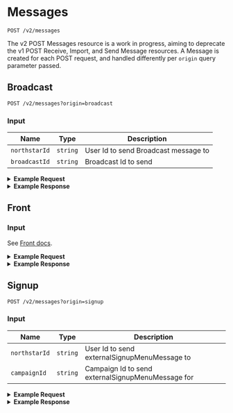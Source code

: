 # Messages

```
POST /v2/messages
```

The v2 POST Messages resource is a work in progress, aiming to deprecate the v1 POST Receive, Import, and Send Message resources. A Message is created for each POST request, and handled differently per `origin` query parameter passed.

## Broadcast

```
POST /v2/messages?origin=broadcast
```

### Input

Name | Type | Description
--- | --- | ---
`northstarId` | `string` | User Id to send Broadcast message to
`broadcastId` | `string` | Broadcast Id to send

<details>
<summary><strong>Example Request</strong></summary>

```
curl -X "POST" "http://localhost:5100/api/v2/messages?origin=broadcast" \
     -H 'Content-Type: application/json; charset=utf-8' \
     -u 'puppet:totallysecret' \
     -d $'{
  "northstarId": "5547be89429c64ec7e8b518d",
  "broadcastId": "5Akz30ejtKCsiWgwKIkOyo"
}'
```

</details>
<details>
<summary><strong>Example Response</strong></summary>

```
{
  "data": {
    "messages": [
      {
        "_id": "5a5e9bb842ced115e4dbfda4",
        "updatedAt": "2018-01-17T00:41:28.911Z",
        "createdAt": "2018-01-17T00:41:28.911Z",
        "text": "Hi it's Freddie! Want to know how you could enter for the chance to win a $5K scholarship by sharing one of your big regrets? It takes 2 mins! Reply Yes or No",
        "direction": "outbound-api-send",
        "template": "askSignup",
        "conversationId": "5a2c391d36515819a6446d6e",
        "campaignId": 7978,
        "topic": "campaign",
        "broadcastId": "5Akz30ejtKCsiWgwKIkOyo",
        "__v": 0,
        "metadata": {
          "requestId": "17b1ab02-205b-4728-b4c9-d778bf89f561"
        },
        "attachments": []
      }
    ]
  }
```

</details>

## Front

### Input

See [Front docs](https://dev.frontapp.com/#sending-messages).


<details>
<summary><strong>Example Request</strong></summary>

```
curl -X "POST" "http://localhost:5100/api/v2/messages?origin=front" \
     -H 'Content-Type: application/json; charset=utf-8' \
     -H 'X-Front-Signature: secretsauce' \
     -u 'puppet:totallysecret' \
     -d $'{
  "_links": {
    "self": "https://api2.frontapp.com/messages/msg_55c8c149",
    "related": {
      "conversation": "https://api2.frontapp.com/conversations/cnv_55c8c149",
      "message_replied_to": "https://api2.frontapp.com/messages/msg_1ab23cd4"
    }
  },
  "id": "msg_55c8c149",
  "type": "custom",
  "is_inbound": false,
  "created_at": 1453770984.123,
  "blurb": "Anything less than immortality is a...",
  "author": {
    "_links": {
      "self": "https://api2.frontapp.com/teammates/tea_55c8c149",
      "related": {
        "inboxes": "https://api2.frontapp.com/teammates/tea_55c8c149/inboxes",
        "conversations": "https://api2.frontapp.com/teammates/tea_55c8c149/conversations"
      }
    },
    "id": "tea_55c8c149",
    "email": "leela@planet-express.com",
    "username": "leela",
    "first_name": "Leela",
    "last_name": "Turanga",
    "is_admin": true,
    "is_available": true
  },
  "recipients": [
    {
      "handle": "calculon@momsbot.com",
      "role": "to",
      "_links": {
        "related": {
          "contact": "https://api2.frontapp.com/contacts/crd_55c8c149"
        }
      }
    }
  ],
  "body": "Anything less than immortality is a complete waste of time.",
  "text": "Anything less than immortality is a complete waste of time.",
  "attachments": [],
  "metadata": {}
}'
```


</details>
<details>
<summary><strong>Example Response</strong></summary>

```
{
  "data": {
    "messages": [
      {
        "_id": "5a7b70f478225e00040c5f22",
        "updatedAt": "2018-02-07T21:34:44.382Z",
        "createdAt": "2018-02-07T21:34:44.382Z",
        "text": "Thank you for your feedback!",
        "direction": "outbound-api-send",
        "template": "support",
        "conversationId": "59b0de57e9f1ae00126cd731",
        "campaignId": 2299,
        "topic": "random",
        "broadcastId": null,
        "__v": 0,
        "metadata": {
            "requestId": "333d0a65-ee7a-4d62-b815-336495628bca"
        },
        "attachments": []
      }
    ]
  }
```

</details>


## Signup

```
POST /v2/messages?origin=signup
```

### Input

Name | Type | Description
--- | --- | ---
`northstarId` | `string` | User Id to send externalSignupMenuMessage to
`campaignId` | `string` | Campaign Id to send externalSignupMenuMessage for

<details>
<summary><strong>Example Request</strong></summary>

```
curl -X "POST" "http://localhost:5100/api/v2/messages?origin=signup" \
     -H 'Content-Type: application/json; charset=utf-8' \
     -u 'puppet:totallysecret' \
     -d $'{
  "northstarId": "5547be89429c64ec7e8b518d",
  "campaignId": "2299"
}'
```


</details>
<details>
<summary><strong>Example Response</strong></summary>

```
{
  "data": {
    "messages": [
      {
        "_id": "5a7b70f478225e00040c5f22",
        "updatedAt": "2018-02-07T21:34:44.382Z",
        "createdAt": "2018-02-07T21:34:44.382Z",
        "text": "Hey - this is Freddie from DoSomething. Thanks for joining Two Books Blue Books!\n\nIn some low-income neighborhoods, there is only one book for every 300 children.\n\nThe solution is simple: Host a Dr. Seuss book drive to benefit kids in family shelters.\n\nMake sure to take a photo of what you did! When you have Collected some Books, text START to share your photo.",
        "direction": "outbound-api-send",
        "template": "externalSignupMenu",
        "conversationId": "59b0de57e9f1ae00126cd731",
        "campaignId": 2299,
        "topic": "campaign",
        "broadcastId": null,
        "__v": 0,
        "metadata": {
            "requestId": "333d0a65-ee7a-4d62-b815-336495628bca"
        },
        "attachments": []
      }
    ]
  }
```

</details>
